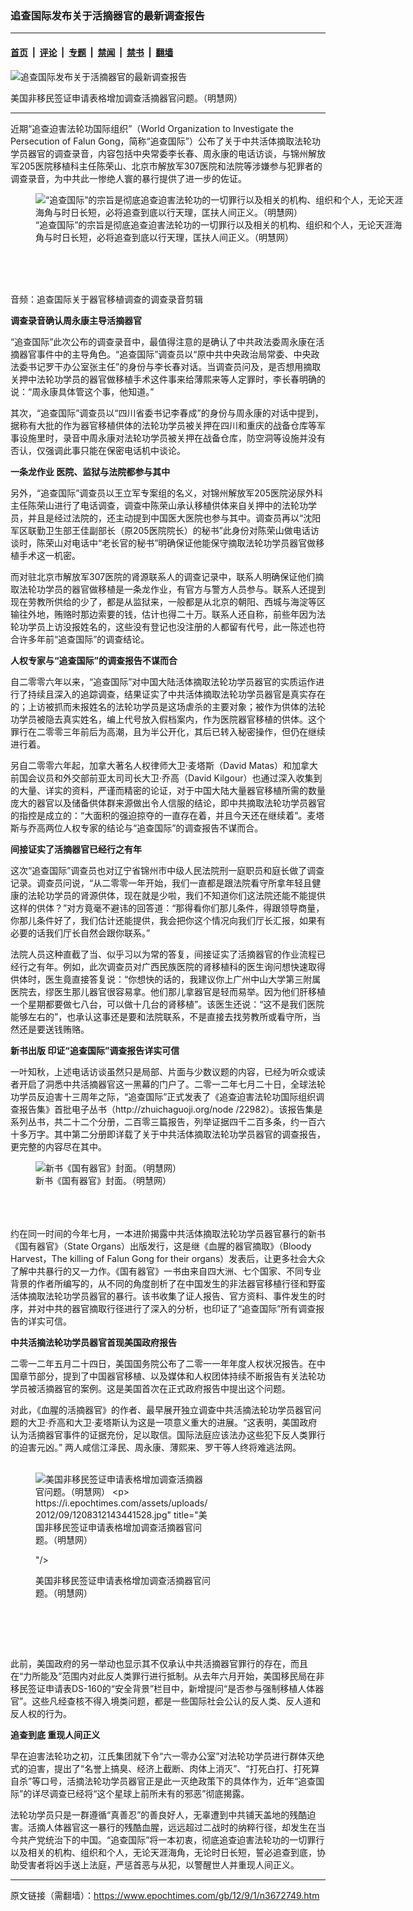 ### 追查国际发布关于活摘器官的最新调查报告

---

#### [首页](../../../..?n3672749) &nbsp;|&nbsp; [评论](../../../../../epoch-comment?n3672749) &nbsp;|&nbsp; [专题](../../../../../epoch-special?n3672749) &nbsp;|&nbsp; [禁闻](../../../../../epoch-news?n3672749) &nbsp;|&nbsp; [禁书](../../../../../books?n3672749) &nbsp;|&nbsp; [翻墙](https://github.com/gfw-breaker/nogfw/blob/master/README.md?n3672749)


<div><img alt="追查国际发布关于活摘器官的最新调查报告" class="attachment-djy_600_400 size-djy_600_400 wp-post-image" src="https://i.epochtimes.com/assets/uploads/2012/09/1208312143441528.jpg"/>
<div class="caption">
 <p>
  美国非移民签证申请表格增加调查活摘器官问题。（明慧网）
 </p>
</div></div><hr/><div class="post_content" id="artbody" itemprop="articleBody">
 <!-- article content begin -->
 <p>
  近期“追查迫害法轮功国际组织”（World Organization to Investigate the Persecution of Falun Gong，简称“追查国际”）公布了关于中共活体摘取法轮功学员器官的调查录音，内容包括中央常委李长春、周永康的电话访谈，与锦州解放军205医院移植科主任陈荣山、北京市解放军307医院和法院等涉嫌参与犯罪者的调查录音，为中共此一惨绝人寰的暴行提供了进一步的佐证。
  <br/>
  <figure aria-describedby="caption-attachment-6622876" class="wp-caption aligncenter" id="attachment_6622876" style="width: 600px">
   <ok href=" https://i.epochtimes.com/assets/uploads/2012/09/1208312143531528-600x400.jpg" rel="noreferrer noopener" target="_blank">
    <img alt="“追查国际”的宗旨是彻底追查迫害法轮功的一切罪行以及相关的机构、组织和个人，无论天涯海角与时日长短，必将追查到底以行天理，匡扶人间正义。（明慧网）
" class="size-large wp-image-6622876" src="https://i.epochtimes.com/assets/uploads/2012/09/1208312143531528-600x400.jpg" title="“追查国际”的宗旨是彻底追查迫害法轮功的一切罪行以及相关的机构、组织和个人，无论天涯海角与时日长短，必将追查到底以行天理，匡扶人间正义。（明慧网）
"/>
   </ok>
   <br/><figcaption class="wp-caption-text" id="caption-attachment-6622876">
    “追查国际”的宗旨是彻底追查迫害法轮功的一切罪行以及相关的机构、组织和个人，无论天涯海角与时日长短，必将追查到底以行天理，匡扶人间正义。（明慧网）
    <br/>
   </figcaption><br/>
  </figure><br/>
 </p>
 <p>
  <br/>
  音频：追查国际关于器官移植调查的调查录音剪辑
 </p>
 <p>
  <b>
   调查录音确认周永康主导活摘器官
  </b>
 </p>
 <p>
  “追查国际”此次公布的调查录音中，最值得注意的是确认了中共政法委周永康在活摘器官事件中的主导角色。“追查国际”调查员以“原中共中央政治局常委、中央政法委书记罗干办公室张主任”的身份与李长春对话。当调查员问及，是否想用摘取关押中法轮功学员的器官做移植手术这件事来给薄熙来等人定罪时，李长春明确的说：“周永康具体管这个事，他知道。”
 </p>
 <p>
  其次，“追查国际”调查员以“四川省委书记李春成”的身份与周永康的对话中提到，据称有大批的作为器官移植供体的法轮功学员被关押在四川和重庆的战备仓库等军事设施里时，录音中周永康对法轮功学员被关押在战备仓库，防空洞等设施并没有否认，仅强调此事只能在保密电话机中谈论。
 </p>
 <p>
  <b>
   一条龙作业  医院、监狱与法院都参与其中
  </b>
 </p>
 <p>
  另外，“追查国际”调查员以王立军专案组的名义，对锦州解放军205医院泌尿外科主任陈荣山进行了电话调查，调查中陈荣山承认移植供体来自关押中的法轮功学员，并且是经过法院的，还主动提到中国医大医院也参与其中。调查员再以“沈阳军区联勤卫生部王佳副部长（原205医院院长）的秘书”此身份对陈荣山做电话访谈时，陈荣山对电话中“老长官的秘书”明确保证他能保守摘取法轮功学员器官做移植手术这一机密。
 </p>
 <p>
  而对驻北京市解放军307医院的肾源联系人的调查记录中，联系人明确保证他们摘取法轮功学员的器官做移植是一条龙作业，有官方与警方人员参与。联系人还提到现在劳教所供给的少了，都是从监狱来，一般都是从北京的朝阳、西城与海淀等区输往外地，贿赂时那边索要的钱，估计也得二十万。联系人还自称，前些年因为法轮功学员上访没报姓名的，这些没有登记也没注册的人都留有代号，此一陈述也符合许多年前“追查国际”的调查结论。
 </p>
 <p>
  <b>
   人权专家与“追查国际”的调查报告不谋而合
  </b>
 </p>
 <p>
  自二零零六年以来，“追查国际”对中国大陆活体摘取法轮功学员器官的实质运作进行了持续且深入的追踪调查，结果证实了中共活体摘取法轮功学员器官是真实存在的；上访被抓而未报姓名的法轮功学员是这场虐杀的主要对象；被作为供体的法轮功学员被隐去真实姓名，编上代号放入假档案内，作为医院器官移植的供体。这个罪行在二零零三年前后为高潮，且为半公开化，其后已转入秘密操作，但仍在继续进行着。
 </p>
 <p>
  另自二零零六年起，加拿大著名人权律师大卫‧麦塔斯（David Matas）和加拿大前国会议员和外交部前亚太司司长大卫‧乔高（David Kilgour）也通过深入收集到的大量、详实的资料，严谨而精密的论证，对于中国大陆大量器官移植所需的数量庞大的器官以及储备供体群来源做出令人信服的结论，即中共摘取法轮功学员器官的指控是成立的：“大面积的强迫掠夺的一直存在着，并且今天还在继续着”。麦塔斯与乔高两位人权专家的结论与“追查国际”的调查报告不谋而合。
 </p>
 <p>
  <b>
   间接证实了活摘器官已经行之有年
  </b>
 </p>
 <p>
  这次“追查国际”调查员也对辽宁省锦州市中级人民法院刑一庭职员和庭长做了调查记录。调查员问说，“从二零零一年开始，我们一直都是跟法院看守所拿年轻且健康的法轮功学员的肾源供体，现在就是少啦，我们不知道你们这法院还能不能提供这样的供体？”对方竟毫不避讳的回答道：“那得看你们那儿条件，得跟领导商量，你那儿条件好了，我们估计还能提供，我会把你这个情况向我们厅长汇报，如果有必要的话我们厅长自然会跟你联系。”
 </p>
 <p>
  法院人员这种直截了当、似乎习以为常的答复，间接证实了活摘器官的作业流程已经行之有年。例如，此次调查员对广西民族医院的肾移植科的医生询问想快速取得供体时，医生竟直接答复说：“你想快的话的，我建议你上广州中山大学第三附属医院去，缪医生那儿器官很容易拿。他们那儿拿器官是轻而易举。因为他们肝移植一个星期都要做七八台，可以做十几台的肾移植”。该医生还说：“这不是我们医院能够左右的”，也承认这事还是要和法院联系，不是直接去找劳教所或看守所，当然还是要送钱贿赂。
 </p>
 <p>
  <b>
   新书出版  印证“追查国际”调查报告详实可信
  </b>
 </p>
 <p>
  一叶知秋，上述电话访谈虽然只是局部、片面与少数议题的内容，已经为听众或读者开启了洞悉中共活摘器官这一黑幕的门户了。二零一二年七月二十日，全球法轮功学员反迫害十三周年之际，“追查国际”正式发表了《追查迫害法轮功国际组织调查报告集》首批电子丛书（http://zhuichaguoji.org/node /22982）。该报告集是系列丛书，共二十二个分册，二百零三篇报告，列举证据四千二百多条，约一百六十多万字。其中第二分册即详载了关于中共活体摘取法轮功学员器官的调查报告，更完整的内容尽在其中。
  <br/>
  <figure aria-describedby="caption-attachment-6622888" class="wp-caption aligncenter" id="attachment_6622888" style="width: 334px">
   <ok href=" https://i.epochtimes.com/assets/uploads/2012/09/1208312144021528.jpg" rel="noreferrer noopener" target="_blank">
    <img alt="新书《国有器官》封面。（明慧网）" class="size-large wp-image-6622888" src="https://i.epochtimes.com/assets/uploads/2012/09/1208312144021528.jpg" title="新书《国有器官》封面。（明慧网）"/>
   </ok>
   <br/><figcaption class="wp-caption-text" id="caption-attachment-6622888">
    新书《国有器官》封面。（明慧网）
   </figcaption><br/>
  </figure><br/>
  <br/>
  约在同一时间的今年七月，一本进阶揭露中共活体摘取法轮功学员器官暴行的新书《国有器官》（State Organs）出版发行，这是继《血腥的器官摘取》（Bloody Harvest，The killing of Falun Gong for their organs）发表后，让更多社会大众了解中共暴行的又一力作。《国有器官》一书由来自四大洲、七个国家、不同专业背景的作者所编写的，从不同的角度剖析了在中国发生的非法器官移植行径和野蛮活体摘取法轮功学员器官的暴行。该书收集了证人报告、官方资料、事件发生的时序，并对中共的器官摘取行径进行了深入的分析，也印证了“追查国际”所有调查报告的详实可信。
 </p>
 <p>
  <b>
   中共活摘法轮功学员器官首现美国政府报告
  </b>
 </p>
 <p>
  二零一二年五月二十四日，美国国务院公布了二零一一年年度人权状况报告。在中国章节部分，提到了中国器官移植、以及媒体和人权团体持续不断报告有关法轮功学员被活摘器官的案例。这是美国首次在正式政府报告中提出这个问题。
 </p>
 <p>
  对此，《血腥的活摘器官》的作者、最早展开独立调查中共活摘法轮功学员器官问题的大卫‧乔高和大卫‧麦塔斯认为这是一项意义重大的进展。“这表明，美国政府认为活摘器官事件的证据充份，足以取信。国际法庭应该法办这些犯下反人类罪行的迫害元凶。” 两人咸信江泽民、周永康、薄熙来、罗干等人终将难逃法网。
  <br/>
  <br/>
  <figure aria-describedby="caption-attachment-6622896" class="wp-caption aligncenter" id="attachment_6622896" style="width: 280px">
   <ok href=" https://i.epochtimes.com/assets/uploads/2012/09/1208312143441528.jpg" rel="noreferrer noopener" target="_blank">
    <img alt="美国非移民签证申请表格增加调查活摘器官问题。（明慧网）


" class="size-large wp-image-6622896" src="https://i.epochtimes.com/assets/uploads/2012/09/1208312143441528.jpg" title="美国非移民签证申请表格增加调查活摘器官问题。（明慧网）


"/>
   </ok>
   <br/><figcaption class="wp-caption-text" id="caption-attachment-6622896">
    美国非移民签证申请表格增加调查活摘器官问题。（明慧网）
   </figcaption><br/>
  </figure><br/>
 </p>
 <p>
  <br/>
  此前，美国政府的另一举动也显示其不仅承认中共活摘器官罪行的存在，而且在“力所能及”范围内对此反人类罪行进行抵制。从去年六月开始，美国移民局在非移民签证申请表DS-160的“安全背景”栏目中，新增提问“是否参与强制移植人体器官”。这些凡经查核不得入境类问题，都是一些国际社会公认的反人类、反人道和反人权的行为。
 </p>
 <p>
  <b>
   追查到底  重现人间正义
  </b>
 </p>
 <p>
  早在迫害法轮功之初，江氏集团就下令“六一零办公室”对法轮功学员进行群体灭绝式的迫害，提出了“名誉上搞臭、经济上截断、肉体上消灭”、“打死白打、打死算自杀”等口号，活摘法轮功学员器官正是此一灭绝政策下的具体作为，近年“追查国际”的详尽调查已经将“这个星球上前所未有的邪恶”彻底揭露。
 </p>
 <p>
  法轮功学员只是一群遵循“真善忍”的善良好人，无辜遭到中共铺天盖地的残酷迫害。活摘人体器官这一暴行的残酷血腥，远远超过二战时的纳粹行径，却发生在当今共产党统治下的中国。“追查国际”将一本初衷，彻底追查迫害法轮功的一切罪行以及相关的机构、组织和个人，无论天涯海角，无论时日长短，誓必追查到底，协助受害者将凶手送上法庭，严惩首恶与从犯，以警醒世人并重现人间正义。
 </p>
 <!-- article content end -->
 <div id="below_article_ad">
 </div>
</div>


---

原文链接（需翻墙）：https://www.epochtimes.com/gb/12/9/1/n3672749.htm